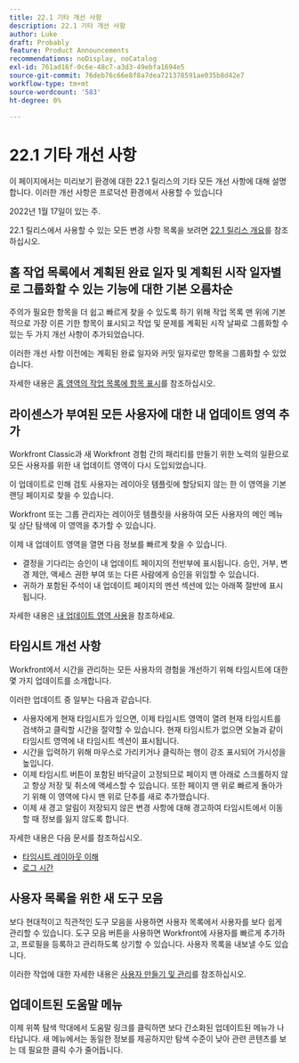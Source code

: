 ```yaml
---
title: 22.1 기타 개선 사항
description: 22.1 기타 개선 사항
author: Luke
draft: Probably
feature: Product Announcements
recommendations: noDisplay, noCatalog
exl-id: 761ad16f-0c6e-48c7-a3d3-49ebfa1694e5
source-git-commit: 76deb76c66e8f8a7dea721378591ae035b8d42e7
workflow-type: tm+mt
source-wordcount: '583'
ht-degree: 0%

---
```


# 22.1 기타 개선 사항

이 페이지에서는 미리보기 환경에 대한 22.1 릴리스의 기타 모든 개선 사항에 대해 설명합니다. 이러한 개선 사항은 프로덕션 환경에서 사용할 수 있습니다

<!--
<MadCap:conditionalText data-mc-conditions="QuicksilverOrClassic.Draft mode">
in January 2022
</MadCap:conditionalText>
-->

2022년 1월 17일이 있는 주.

22.1 릴리스에서 사용할 수 있는 모든 변경 사항 목록을 보려면 [22.1 릴리스 개요](../../../product-announcements/product-releases/22.1-release-activity/22-1-release-overview.md)를 참조하십시오.

## 홈 작업 목록에서 계획된 완료 일자 및 계획된 시작 일자별로 그룹화할 수 있는 기능에 대한 기본 오름차순

주의가 필요한 항목을 더 쉽고 빠르게 찾을 수 있도록 하기 위해 작업 목록 맨 위에 기본적으로 가장 이른 기한 항목이 표시되고 작업 및 문제를 계획된 시작 날짜로 그룹화할 수 있는 두 가지 개선 사항이 추가되었습니다.

이러한 개선 사항 이전에는 계획된 완료 일자와 커밋 일자로만 항목을 그룹화할 수 있었습니다.

자세한 내용은 [홈 영역의 작업 목록에 항목 표시](../../../workfront-basics/using-home/using-the-home-area/display-items-in-home-work-list.md)를 참조하십시오.

## 라이센스가 부여된 모든 사용자에 대한 내 업데이트 영역 추가

Workfront Classic과 새 Workfront 경험 간의 패리티를 만들기 위한 노력의 일환으로 모든 사용자를 위한 내 업데이트 영역이 다시 도입되었습니다.

이 업데이트로 인해 검토 사용자는 레이아웃 템플릿에 할당되지 않는 한 이 영역을 기본 랜딩 페이지로 찾을 수 있습니다.

Workfront 또는 그룹 관리자는 레이아웃 템플릿을 사용하여 모든 사용자의 메인 메뉴 및 상단 탐색에 이 영역을 추가할 수 있습니다.

이제 내 업데이트 영역을 열면 다음 정보를 빠르게 찾을 수 있습니다.

* 결정을 기다리는 승인이 내 업데이트 페이지의 전반부에 표시됩니다. 승인, 거부, 변경 제안, 액세스 권한 부여 또는 다른 사람에게 승인을 위임할 수 있습니다.
* 귀하가 포함된 주석이 내 업데이트 페이지의 멘션 섹션에 있는 아래쪽 절반에 표시됩니다.

자세한 내용은 [내 업데이트 영역 사용](../../../workfront-basics/using-home/using-the-home-area/my-updates-area.md)을 참조하세요.

## 타임시트 개선 사항

Workfront에서 시간을 관리하는 모든 사용자의 경험을 개선하기 위해 타임시트에 대한 몇 가지 업데이트를 소개합니다.

이러한 업데이트 중 일부는 다음과 같습니다.

* 사용자에게 현재 타임시트가 있으면, 이제 타임시트 영역이 열려 현재 타임시트를 검색하고 클릭할 시간을 절약할 수 있습니다. 현재 타임시트가 없으면 오늘과 같이 타임시트 영역에 내 타임시트 섹션이 표시됩니다.
* 시간을 입력하기 위해 마우스로 가리키거나 클릭하는 행이 강조 표시되어 가시성을 높입니다.
* 이제 타임시트 버튼이 포함된 바닥글이 고정되므로 페이지 맨 아래로 스크롤하지 않고 항상 저장 및 취소에 액세스할 수 있습니다. 또한 페이지 맨 위로 빠르게 돌아가기 위해 이 영역에 다시 맨 위로 단추를 새로 추가했습니다.
* 이제 새 경고 알림이 저장되지 않은 변경 사항에 대해 경고하여 타임시트에서 이동할 때 정보를 잃지 않도록 합니다.

자세한 내용은 다음 문서를 참조하십시오.

* [타임시트 레이아웃 이해](../../../timesheets/timesheets/timesheet-layout.md)
* [로그 시간](../../../timesheets/create-and-manage-timesheets/log-time.md)

## 사용자 목록을 위한 새 도구 모음

보다 현대적이고 직관적인 도구 모음을 사용하면 사용자 목록에서 사용자를 보다 쉽게 관리할 수 있습니다. 도구 모음 버튼을 사용하면 Workfront에 사용자를 빠르게 추가하고, 프로필을 등록하고 관리하도록 상기할 수 있습니다. 사용자 목록을 내보낼 수도 있습니다.

이러한 작업에 대한 자세한 내용은 [사용자 만들기 및 관리](../../../administration-and-setup/add-users/create-and-manage-users/create-and-manage-users.md)를 참조하십시오.

## 업데이트된 도움말 메뉴

이제 위쪽 탐색 막대에서 도움말 링크를 클릭하면 보다 간소화된 업데이트된 메뉴가 나타납니다. 새 메뉴에서는 동일한 정보를 제공하지만 탐색 수준이 낮아 관련 콘텐츠를 보는 데 필요한 클릭 수가 줄어듭니다.
